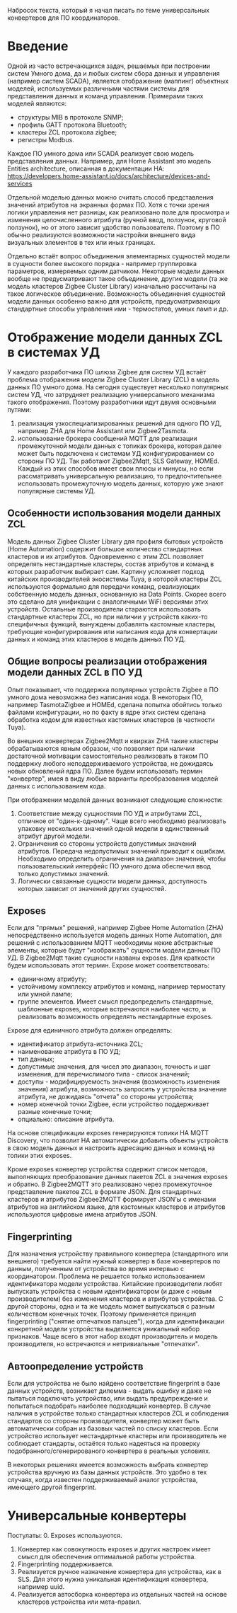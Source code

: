 Набросок текста, который я начал писать по теме универсальных конвертеров для ПО координаторов.

# Введение

Одной из часто встречающихся задач, решаемых при построении систем Умного дома, да и любых систем сбора данных и управления (например систем SCADA), является отображение (маппинг) объектных моделей, 
используемых различными частями системы для представления данных и команд управления.
Примерами таких моделей являются:
- структуры MIB в протоколе  SNMP;
- профиль GATT протокола Bluetooth;
- кластеры ZCL протокола zigbee;
- регистры Modbus.

Каждое ПО умного дома или SCADA реализует свою модель представления данных. Например, для Home Assistant это модель Entities architecture, описанная в документации HA:
https://developers.home-assistant.io/docs/architecture/devices-and-services

Отдельной моделью данных можно считать способ представления значений атрибутов на экранных формах ПО. Хотя с точки зрения логики управления нет разницы, как реализовано поле для просмотра и 
изменения целочисленного атрибута (ручной ввод, ползунок, круговой ползунок), но от этого зависит удобство пользователя. Поэтому в ПО обычно реализуются возможности настройки внешнего вида визуальных 
элементов в тех или иных границах.

Отдельно встаёт вопрос объединения элементарных сущностей модели в сущности более высокого порядка - например группировка параметров, измеряемых одним датчиком.
Некоторые модели данных вообще не предусматривают такое объединение, другие модели (та же модель кластеров Zigbee Cluster Library) изначально рассчитаны на такое логическое объединение.
Возможность объединения сущностей модели данных особенно важно для устройств, предусматривающих стандартные способы управления ими - термостатов, умных ламп и др.

# Отображение модели данных ZCL в системах УД

У каждого разработчика ПО шлюза Zigbee для систем УД встаёт проблема отображения модели Zigbee Cluster Library (ZCL) в модель данных ПО умного дома.
На сегодня существует несколько популярных систем УД, что затрудняет реализацию универсального механизма такого отображения. Поэтому разработчики идут двумя основными путями: 
1) реализация узкоспециализированных решений для одного ПО УД, например ZHA для Home Assistant или Zigbee2Tasmota.
2) использование брокера сообщений MQTT для реализации промежуточной модели данных с топиках брокера, которая далее может быть подключена к системам УД конфигурированием со стороны ПО УД. Так работают Zigbee2Mqtt, SLS Gateway, HOMEd.
Каждый из этих способов имеет свои плюсы и минусы, но если рассматривать универсальную реализацию, то предпочтительнее использовать промежуточную модель данных, которую уже знают популярные системы УД.

## Особенности использования модели данных ZCL

Модель данных Zigbee Cluster Library для профиля бытовых устройств (Home Automation) содержит большое количество стандартных кластеров и их атрибутов. Одновременно с этим 
ZCL позволяет определять нестандартные кластеры, состав атрибутов и команд в которых разработчик выбирает сам.
Картину усложняет подход китайских производителей экосистемы Tuya, в которой кластеры ZCL используются формально для передачи команд, реализующих собственную модель данных, основанную на Data Points. 
Скорее всего это сделано для унификации с аналогичными WiFi версиями этих устройств.
Остальные производители стараются использовать стандартные кластеры ZCL, но при наличии у устройств каких-то специфичных функций, вынуждены добавлять кастомные кластеры, требующие конфигурирования или 
написания кода для конвертации данных и команд этих кластеров в модель данных ПО УД.

## Общие вопросы реализации отображения модели данных ZCL в ПО УД

Опыт показывает, что поддержка популярных устройств Zigbee в ПО умного дома невозможна без написания кода. В некоторых ПО, например TasmotaZigbee и HOMEd, сделана попытка обойтись только файлами конфигурации, 
но по факту в ядре этих систем сделана обработка кодом для известных кастомных кластеров (в частности Tuya).

Во внешних конвертерах Zigbee2Mqtt и квирках ZHA такие кластеры обрабатываются явным образом, что позволяет при наличии достаточной мотивации самостоятельно реализовать в таком ПО поддержку любого 
неподдерживаемого устройства, не дожидаясь новых обновлений ядра ПО.
Далее будем использовать термин "конвертер", имея в виду любые варианты преобразования моделей данных с использованием кода. 

При отображении моделей данных возникают следующие сложности:
1) Соответствие между сущностями ПО УД и атрибутами ZCL, отличное от "один-к-одному". Чаще всего необходимо реализовать упаковку нескольких значений одной модели в единственный атрибут другой модели.
2) Ограничения со стороны устройств допустимых значений атрибутов. Передача недопустимых значений приводит к ошибкам. Необходимо определить ограничения на диапазон значений, чтобы пользовательский интерфейс ПО умного дома обеспечил ввод только допустимых значений.
4) Логически связанные сущности модели данных, доступность которых зависит от значений других сущностей.

## Exposes

Если для "прямых" решений, например Zigbee Home Automation (ZHA) непосредственно используется модель данных Home Automation, для решений с использованием MQTT необходимы некие абстрактные элементы, которые 
будут "изображать" сущности модели данных ПО УД. В Zigbee2Mqtt такие сущности названы exposes. Для краткости будем использовать этот термин.
Expose может соответствовать:
- единичному атрибуту;
- устойчивому комплексу атрибутов и команд, например термостату или умной лампе;
- группе элементов.
Имеет смысл предопределить стандартные, шаблонные exposes, которые встречаются наиболее часто, и реализовать возможность определять нестандартные exposes.

Expose для единичного атрибута должен определять:
- идентификатор атрибута-источника ZCL;
- наименование атрибута в ПО УД;
- тип данных;
- допустимые значения, для чисел это диапазон, точность и шаг изменения, для перечислимого типа - список значений;
- доступы - модифицируемость значения (возможность изменения значения) атрибута, возможность запросить у устройства значение атрибута, не дожидаясь "отчета" со стороны устройства;
- номер конечной точки Zigbee, если устройство поддерживает разные конечные точки;
- опциально: описание атрибута.

На основе спецификации exposes генерируются топики HA MQTT Discovery, что позволит HA автоматически добавить объекты устройств в свою модель данных и настроить адресацию данных и команд на топики этих exposes.

Кроме exposes конвертер устройства содержит список методов, выполняющих преобразование данных пакетов ZCL в значения exposes и обратно. В Zigbee2MQTT это реализовано через промежуточное представление пакетов ZCL 
в формате JSON. Для стандартных кластеров и атрибутов Zigbee2MQTT формирует JSON'ы с именами атрибутов на английском языке, для кастомных кластеров и атрибутов используются цифровые имена атрибутов JSON.   

## Fingerprinting

Для назначения устройству правильного конвертера (стандартного или внешнего) требуется найти нужный конвертер в базе конвертеров по данным, полученным от устройства во время интервью с координатором. 
Проблема не решается только использованием идентификатора модели устройства. Китайские производители любят выпускать устройства с новым идентификатором (и даже с новым производителем) без изменения кластеров и 
атрибутов устройства.
С другой стороны, одна и та же модель может выпускаться с разным количеством конечных точек.
Поэтому применяется принцип fingerprinting ("снятие отпечатков пальцев"), когда для идентификации конкретной модели устройства выделяется уникальный набор признаков. Чаще всего в этот набор входят производитель 
и модель производителя, но встречаются и нетривиальные "отпечатки".

## Автоопределение устройств

Если для устройства не было найдено соответствие fingerprint в базе данных устройств, возникает дилемма - выдать ошибку и даже не пытаться подключать устройство, или выдать предупреждение и попытаться подобрать 
наиболее подходящий конвертер.
В случае наличия в устройстве только стандартных кластеров ZCL и соблюдения стандартов со стороны производителя, конвертер может быть автоматически собран из базовых частей по списку кластеров. 
Если устройство использует нестандартные кластеры или производитель не соблюдает стандарты, остаётся только надеяться на проверку подобранного/сгенерированого конвертера в реальных условиях.

В некоторых решениях имеется возможность выбрать конвертер устройства вручную из базы данных устройств. Это удобно в тех случаях, когда известен поддерживаемый аналог устройства, 
имеющего другой fingerprint.

# Универсальные конвертеры

Постулаты:
0. Exposes используются.
1. Конвертер как совокупность exposes и других настроек имеет смысл для обеспечения оптимальной работы устройства.
2. Fingerprinting поддерживается.
3. Реализуется ручное назначение конвертера для устройства, как в SLS. Для этого нужна уникальная идентификация конвертера, например uuid.
4. Реализуется автосборка конвертера из отдельных частей на основе кластеров устройства или мета-правил.
